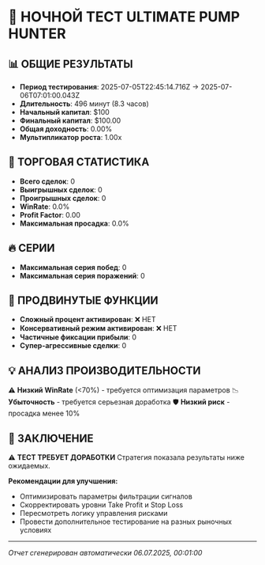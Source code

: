 # 🌙 НОЧНОЙ ТЕСТ ULTIMATE PUMP HUNTER
        
## 📊 ОБЩИЕ РЕЗУЛЬТАТЫ

- **Период тестирования**: 2025-07-05T22:45:14.716Z → 2025-07-06T07:01:00.043Z
- **Длительность**: 496 минут (8.3 часов)
- **Начальный капитал**: $100
- **Финальный капитал**: $100.00
- **Общая доходность**: 0.00%
- **Мультипликатор роста**: 1.00x

## 🎯 ТОРГОВАЯ СТАТИСТИКА

- **Всего сделок**: 0
- **Выигрышных сделок**: 0
- **Проигрышных сделок**: 0
- **WinRate**: 0.0%
- **Profit Factor**: 0.00
- **Максимальная просадка**: 0.0%

## 🔥 СЕРИИ

- **Максимальная серия побед**: 0
- **Максимальная серия поражений**: 0

## 🚀 ПРОДВИНУТЫЕ ФУНКЦИИ

- **Сложный процент активирован**: ❌ НЕТ
- **Консервативный режим активирован**: ❌ НЕТ
- **Частичные фиксации прибыли**: 0
- **Супер-агрессивные сделки**: 0

## 💡 АНАЛИЗ ПРОИЗВОДИТЕЛЬНОСТИ

⚠️ **Низкий WinRate** (<70%) - требуется оптимизация параметров
📉 **Убыточность** - требуется серьезная доработка
🛡️ **Низкий риск** - просадка менее 10%


## 🎉 ЗАКЛЮЧЕНИЕ

⚠️ **ТЕСТ ТРЕБУЕТ ДОРАБОТКИ** Стратегия показала результаты ниже ожидаемых.

**Рекомендации для улучшения:**
- Оптимизировать параметры фильтрации сигналов
- Скорректировать уровни Take Profit и Stop Loss
- Пересмотреть логику управления рисками
- Провести дополнительное тестирование на разных рыночных условиях

---
*Отчет сгенерирован автоматически 06.07.2025, 00:01:00*
